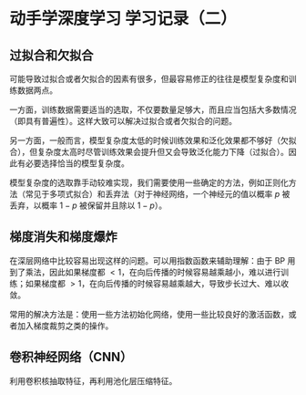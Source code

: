 # 动手学深度学习 学习记录（二）

## 过拟合和欠拟合
可能导致过拟合或者欠拟合的因素有很多，但最容易修正的往往是模型复杂度和训练数据两点。

一方面，训练数据需要适当的选取，不仅要数量足够大，而且应当包括大多数情况（即具有普遍性）。这样大致可以解决过拟合或者欠拟合的问题。

另一方面，一般而言，模型复杂度太低的时候训练效果和泛化效果都不够好（欠拟合），但复杂度太高时尽管训练效果会提升但又会导致泛化能力下降（过拟合）。因此有必要选择恰当的模型复杂度。

模型复杂度的选取靠手动较难实现，我们需要使用一些确定的方法，例如正则化方法（常见于多项式拟合）和丢弃法（对于神经网络，一个神经元的值以概率 $p$ 被丢弃，以概率 $1-p$ 被保留并且除以 $1-p$）。

## 梯度消失和梯度爆炸
在深层网络中比较容易出现这样的问题。可以用指数函数来辅助理解：由于 BP 用到了乘法，因此如果梯度都 $<1$，在向后传播的时候容易越乘越小，难以进行训练；如果梯度都 $>1$，在向后传播的时候容易越乘越大，导致步长过大、难以收敛。

常用的解决方法是：使用一些方法初始化网络，使用一些比较良好的激活函数，或者加入梯度裁剪之类的操作。

## 卷积神经网络（CNN）
利用卷积核抽取特征，再利用池化层压缩特征。